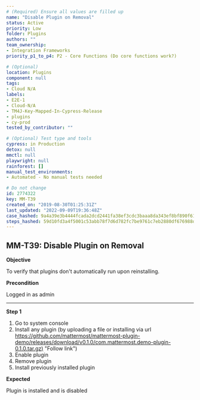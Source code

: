 ```yaml
---
# (Required) Ensure all values are filled up
name: "Disable Plugin on Removal"
status: Active
priority: Low
folder: Plugins
authors: ""
team_ownership:
- Integration Frameworks
priority_p1_to_p4: P2 - Core Functions (Do core functions work?)

# (Optional)
location: Plugins
component: null
tags:
- Cloud N/A
labels:
- E2E-1
- Cloud-N/A
- TM4J-Key-Mapped-In-Cypress-Release
- plugins
- cy-prod
tested_by_contributor: ""

# (Optional) Test type and tools
cypress: in Production
detox: null
mmctl: null
playwright: null
rainforest: []
manual_test_environments:
- Automated - No manual tests needed

# Do not change
id: 2774322
key: MM-T39
created_on: "2019-08-30T01:25:31Z"
last_updated: "2022-09-09T19:36:48Z"
case_hashed: 9a4a39e3b4444fcada2dcd2441fa38ef3cdc3baaa8da343ef8bf890f61b0fbdaa806ffaee03ca8956981f50d7a90e43c
steps_hashed: 59d10fd3a4f5001c53abb78f7d6d782fc7be9761c7eb2880df676988df8c008e2b177291f0ab88233d2cac93f4855ccd
---
```


<!-- (Auto-generated) Based on frontmatter's "key" and "name" -->

## MM-T39: Disable Plugin on Removal

**Objective**

To verify that plugins don't automatically run upon reinstalling.

**Precondition**

Logged in as admin

---

**Step 1**

1. Go to system console
2. Install any plugin (by uploading a file or installing via url [https://github.com/mattermost/mattermost-plugin-demo/releases/download/v0.1.0/com.mattermost.demo-plugin-0.1.0.tar.gz)](https://github.com/mattermost/mattermost-plugin-demo/releases/download/v0.1.0/com.mattermost.demo-plugin-0.1.0.tar.gz) "Follow link")
3. Enable plugin
4. Remove plugin
5. Install previously installed plugin

**Expected**

Plugin is installed and is disabled
